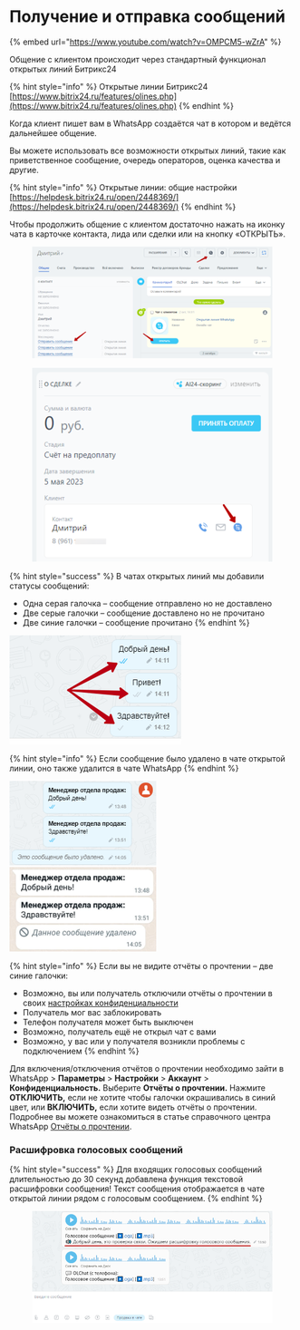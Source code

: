 # Получение и отправка сообщений

{% embed url="https://www.youtube.com/watch?v=OMPCM5-wZrA" %}

Общение с клиентом происходит через стандартный функционал открытых линий Битрикс24

{% hint style="info" %}
Открытые линии Битрикс24\
[https://www.bitrix24.ru/features/olines.php](https://www.bitrix24.ru/features/olines.php)
{% endhint %}

Когда клиент пишет вам в WhatsApp создаётся чат в котором и ведётся дальнейшее общение.

Вы можете использовать все возможности открытых линий, такие как приветственное сообщение, очередь операторов, оценка качества и другие.

{% hint style="info" %}
Открытые линии: общие настройки\
[https://helpdesk.bitrix24.ru/open/2448369/](https://helpdesk.bitrix24.ru/open/2448369/)
{% endhint %}

Чтобы продолжить общение с клиентом достаточно нажать на иконку чата в карточке контакта, лида или сделки или на кнопку «ОТКРЫТЬ».

<figure><img src="../../.gitbook/assets/image (2).png" alt=""><figcaption></figcaption></figure>

<figure><img src="../../.gitbook/assets/image (1) (1).png" alt=""><figcaption></figcaption></figure>

{% hint style="success" %}
В чатах открытых линий мы добавили статусы сообщений:

* Одна серая галочка – сообщение отправлено но не доставлено
* Две серые галочки – сообщение доставлено но не прочитано
* Две синие галочки – сообщение прочитано
{% endhint %}

![](<../../.gitbook/assets/image (76).png>)

{% hint style="info" %}
Если сообщение было удалено в чате открытой линии, оно также удалится в чате WhatsApp
{% endhint %}

![](<../../.gitbook/assets/image (90).png>)![](<../../.gitbook/assets/image (57).png>)

{% hint style="info" %}
Если вы не видите отчёты о прочтении – две синие галочки:

* Возможно, вы или получатель отключили отчёты о прочтении в своих [настройках конфиденциальности](https://faq.whatsapp.com/general/security-and-privacy/how-to-change-your-privacy-settings)
* Получатель мог вас заблокировать
* Телефон получателя может быть выключен
* Возможно, получатель ещё не открыл чат с вами
* Возможно, у вас или у получателя возникли проблемы с подключением
{% endhint %}

Для включения/отключения отчётов о прочтении необходимо зайти в WhatsApp > **Параметры** > **Настройки** > **Аккаунт** > **Конфиденциальность.** Выберите **Отчёты о прочтении.** Нажмите **ОТКЛЮЧИТЬ,** если не хотите чтобы галочки окрашивались в синий цвет, или **ВКЛЮЧИТЬ,** если хотите видеть отчёты о прочтении. Подробнее вы можете ознакомиться в статье справочного центра WhatsApp [Отчёты о прочтении](https://faq.whatsapp.com/kaios/security-and-privacy/how-to-check-read-receipts/?lang=ru).

### Расшифровка голосовых сообщений

{% hint style="success" %}
Для входящих голосовых сообщений длительностью до 30 секунд добавлена функция текстовой расшифровки сообщения! Текст сообщения отображается в чате открытой линии рядом с голосовым сообщением.
{% endhint %}

<figure><img src="../../.gitbook/assets/image (379).png" alt=""><figcaption></figcaption></figure>
